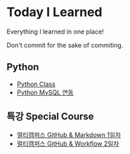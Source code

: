 # Today I Learned

Everything I learned in one place!

Don't commit for the sake of commiting.

## Python
- [Python Class](https://github.com/hoopmad/TIL/blob/master/data_analysis/221228_day03.md)
- [Python MySQL 연동](https://github.com/hoopmad/TIL/blob/master/data_analysis/230105_day04.md)

## 특강 Special Course
- [멀티캠퍼스 GitHub & Markdown 1일차](https://github.com/hoopmad/TIL/blob/master/lecture_multicampus/221226_day01.md)
- [멀티캠퍼스 GitHub & Workflow 2일차](https://github.com/hoopmad/TIL/blob/master/lecture_multicampus/221227_day02.md)